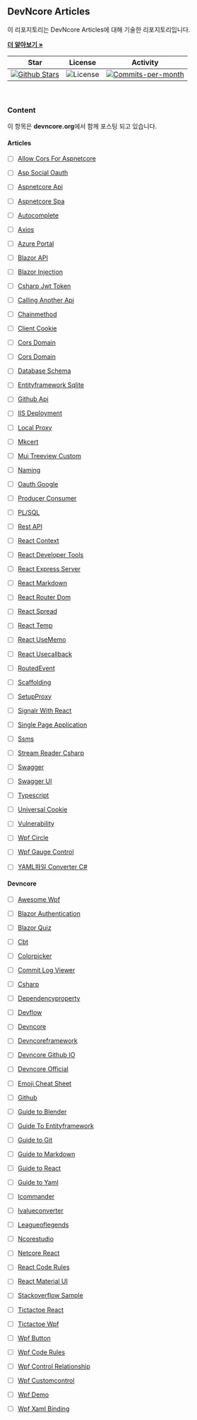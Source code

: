 ## DevNcore Articles

이 리포지토리는 DevNcore Articles에 대해 기술한 리포지토리입니다. <br />

<a href="https://github.com/devncore/devncore"><strong>더 알아보기 »</strong></a>
 
| Star | License | Activity |
|:----:|:-------:|:--------:|
| <a href="https://github.com/devncore/docs/stargazers"><img src="https://img.shields.io/github/stars/devncore/docs" alt="Github Stars"></a> | <img src="https://img.shields.io/github/license/devncore/docs" alt="License"> | <a href="https://github.com/devncore/docs/pulse"><img src="https://img.shields.io/github/commit-activity/m/devncore/docs" alt="Commits-per-month"></a> |

<br />

### Content
이 항목은 **devncore.org**에서 함께 포스팅 되고 있습니다.

#### Articles
- [ ] [Allow Cors For Aspnetcore](articles/allow-cors-for-aspnetcore.md)
- [ ] [Asp Social Oauth](articles/asp-social-oauth.md)
- [ ] [Aspnetcore Api](articles/aspnetcore-api.md)
- [ ] [Aspnetcore Spa](articles/aspnetcore-spa.md)
- [ ] [Autocomplete](articles/autocomplete.md)
- [ ] [Axios](articles/axios.md)
- [ ] [Azure Portal](articles/azure-portal.md)
- [ ] [Blazor API](articles/blazor-api.md)
- [ ] [Blazor Injection](articles/blazor-injection.md)
- [ ] [Csharp Jwt Token](articles/csharp-jwt-token.md)
- [ ] [Calling Another Api](articles/calling-another-api.md)
- [ ] [Chainmethod](articles/chainmethod.md)
- [ ] [Client Cookie](articles/client-cookie.md)
- [ ] [Cors Domain](articles/cors-domain.md) 
- [ ] [Cors Domain](articles/cors-domain.md)
- [ ] [Database Schema](articles/database-schema.md)
- [ ] [Entityframework Sqlite](articles/entityframework-sqlite.md)
- [ ] [Github Api](articles/github-api.md)
- [ ] [IIS Deployment](articles/iis-deployment.md)
- [ ] [Local Proxy](articles/local-proxy.md) 
- [ ] [Mkcert](/articles/mkcert.md)
- [ ] [Mui Treeview Custom](articles/mui-treeview-custom.md)
- [ ] [Naming](articles/naming.md)
- [ ] [Oauth Google](articles/oauth-google.md)
- [ ] [Producer Consumer](articles/producer-consumer.md)
- [ ] [PL/SQL](articles/plsql.md)
- [ ] [Rest API](articles/rest-api.md)
- [ ] [React Context](articles/react-context.md)
- [ ] [React Developer Tools](articles/react-developer-tools.md)
- [ ] [React Express Server](articles/react-express-server.md)
- [ ] [React Markdown](articles/react-markdown.md)
- [ ] [React Router Dom](articles/react-router-dom.md)
- [ ] [React Spread](articles/react-spread.md)
- [ ] [React Temp](articles/react-temp.md)
- [ ] [React UseMemo](articles/react-useMemo.md)
- [ ] [React Usecallback](articles/react-usecallback.md)
- [ ] [RoutedEvent](articles/routedevent.md)
- [ ] [Scaffolding](articles/scaffolding.md)
- [ ] [SetupProxy](articles/setupProxy.md)
- [ ] [Signalr With React](articles/signalr-with-react.md)
- [ ] [Single Page Application](articles/single-page-application.md)
- [ ] [Ssms](articles/ssms.md)
- [ ] [Stream Reader Csharp](articles/stream-reader-csharp.md)
- [ ] [Swagger](articles/swagger.md)
- [ ] [Swagger UI](articles/swagger-ui.md)
- [ ] [Typescript](articles/typescript.md)
- [ ] [Universal Cookie](articles/universal-cookie.md)
- [ ] [Vulnerability](articles/vulnerability.md)
- [ ] [Wpf Circle](articles/wpf-circle.md)
- [ ] [Wpf Gauge Control](articles/wpf-gauge-control.md)
- [ ] [YAML파일 Converter C#](articles/yaml-converter.md)



#### Devncore
- [ ] [Awesome Wpf](https://github.com/devncore/awesome-wpf)
- [ ] [Blazor Authentication](https://github.com/devncore/blazor-authentication)
- [ ] [Blazor Quiz](https://github.com/devncore/blazor-quiz)
- [ ] [Cbt](https://github.com/devncore/cbt)
- [ ] [Colorpicker](https://github.com/devncore/colorpicker)
- [ ] [Commit Log Viewer](https://github.com/devncore/commit-log-viewer)
- [ ] [Csharp](https://github.com/devncore/csharp)
- [ ] [Dependencyproperty](https://github.com/devncore/dependencyproperty)
- [ ] [Devflow](https://github.com/devncore/devflow)
- [ ] [Devncore](https://github.com/devncore/devncore)
- [ ] [Devncoreframework](https://github.com/devncore/devncoreframework)
- [ ] [Devncore Github IO](https://github.com/devncore/devncore.github.io)
- [ ] [Devncore Official](https://github.com/devncore/devncore-official)
- [ ] [Emoji Cheat Sheet](https://github.com/devncore/emoji-cheat-sheet)
- [ ] [Github](https://github.com/devncore/.github)
- [ ] [Guide to Blender](https://github.com/devncore/guide-to-blender)
- [ ] [Guide To Entityframework](https://github.com/devncore/guide-to-entityframework)
- [ ] [Guide to Git](https://github.com/devncore/guide-to-git)
- [ ] [Guide to Markdown](https://github.com/devncore/guide-to-markdown)
- [ ] [Guide to React](https://github.com/devncore/guide-to-react)
- [ ] [Guide to Yaml](https://github.com/devncore/guide-to-yaml)
- [ ] [Icommander](https://github.com/devncore/icommander)
- [ ] [Ivalueconverter](https://github.com/devncore/ivalueconverter)
- [ ] [Leagueoflegends](https://github.com/devncore/leagueoflegends)
- [ ] [Ncorestudio](https://github.com/devncore/ncorestudio)
- [ ] [Netcore React](https://github.com/devncore/netcore-react)
- [ ] [React Code Rules](https://github.com/devncore/react-code-rules)
- [ ] [React Material UI](https://github.com/devncore/react-material-ui)
- [ ] [Stackoverflow Sample](https://github.com/devncore/stackoverflow-sample)
- [ ] [Tictactoe React](https://github.com/devncore/tictactoe-react)
- [ ] [Tictactoe Wpf](https://github.com/devncore/tictactoe-wpf)
- [ ] [Wpf Button](https://github.com/devncore/wpf-button)
- [ ] [Wpf Code Rules](https://github.com/devncore/wpf-code-rules)
- [ ] [Wpf Control Relationship](https://github.com/devncore/wpf-control-relationship)
- [ ] [Wpf Customcontrol](https://github.com/devncore/wpf-customcontrol)
- [ ] [Wpf Demo](https://github.com/devncore/wpf-demo)
- [ ] [Wpf Xaml Binding](https://github.com/devncore/wpf-xaml-binding)

